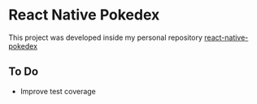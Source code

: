 # React Native Pokedex
This project was developed inside my personal repository [react-native-pokedex](https://www.github.com/srendonn/react-native-pokedex)

## To Do
* Improve test coverage
